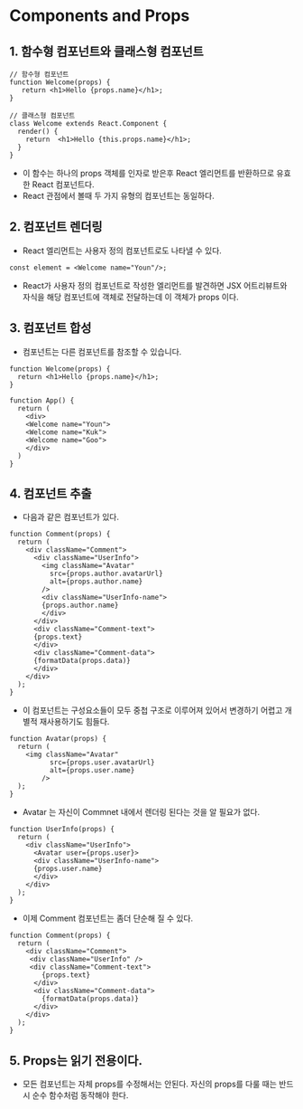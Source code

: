 # Components and Props

## 1. 함수형 컴포넌트와 클래스형 컴포넌트

```
// 함수형 컴포넌트
function Welcome(props) {
   return <h1>Hello {props.name}</h1>;
}

// 클래스형 컴포넌트
class Welcome extends React.Component {
  render() {
    return  <h1>Hello {this.props.name}</h1>;
  }
}
```

- 이 함수는 하나의 props 객체를 인자로 받은후 React 엘리먼트를 반환하므로 유효한 React 컴포넌트다.
- React 관점에서 볼때 두 가지 유형의 컴포넌트는 동일하다.

## 2. 컴포넌트 렌더링

- React 엘리먼트는 사용자 정의 컴포넌트로도 나타낼 수 있다.

```
const element = <Welcome name="Youn"/>;
```

- React가 사용자 정의 컴포넌트로 작성한 엘리먼트를 발견하면 JSX 어트리뷰트와 자식을 해당 컴포넌트에 객체로 전달하는데 이 객체가 props 이다.

## 3. 컴포넌트 합성

- 컴포넌트는 다른 컴포넌트를 참조할 수 있습니다.

```
function Welcome(props) {
  return <h1>Hello {props.name}</h1>;
}

function App() {
  return (
    <div>
    <Welcome name="Youn">
    <Welcome name="Kuk">
    <Welcome name="Goo">
    </div>
  )
}
```

## 4. 컴포넌트 추출

- 다음과 같은 컴포넌트가 있다.

```
function Comment(props) {
  return (
    <div className="Comment">
      <div className="UserInfo">
        <img className="Avatar"
          src={props.author.avatarUrl}
          alt={props.author.name}
        />
        <div className="UserInfo-name">
        {props.author.name}
        </div>
      </div>
      <div className="Comment-text">
      {props.text}
      </div>
      <div className="Comment-data">
      {formatData(props.data)}
      </div>
    </div>
  );
}
```

- 이 컴포넌트는 구성요소들이 모두 중첩 구조로 이루어져 있어서 변경하기 어렵고 개별적 재사용하기도 힘들다.

```
function Avatar(props) {
  return (
    <img className="Avatar"
          src={props.user.avatarUrl}
          alt={props.user.name}
        />
  );
}
```

- Avatar 는 자신이 Commnet 내에서 렌더링 된다는 것을 알 필요가 없다.

```
function UserInfo(props) {
  return (
    <div className="UserInfo">
      <Avatar user={props.user}>
      <div className="UserInfo-name">
      {props.user.name}
      </div>
    </div>
  );
}
```

- 이제 Comment 컴포넌트는 좀더 단순해 질 수 있다.

```
function Comment(props) {
  return (
    <div className="Comment">
     <div className="UserInfo" />
     <div className="Comment-text">
        {props.text}
      </div>
      <div className="Comment-data">
        {formatData(props.data)}
      </div>
    </div>
  );
}
```

## 5. Props는 읽기 전용이다.

- 모든 컴포넌트는 자체 props를 수정해서는 안된다. 자신의 props를 다룰 때는 반드시 순수 함수처럼 동작해야 한다.
